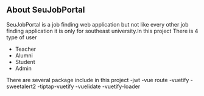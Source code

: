
## About SeuJobPortal

SeuJobPortal is a job finding web application but not like every other job finding application it is only for southeast university.In this project There is 4 type of user 
- Teacher 
- Alumni
- Student 
- Admin

There are several package include in this project 
-jwt 
-vue route
-vuetify
-sweetalert2
-tiptap-vuetify
-vuelidate
-vuetify-loader
